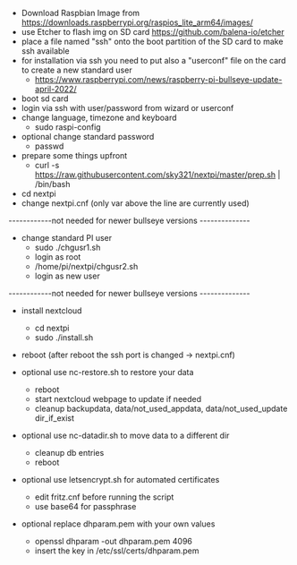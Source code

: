 - Download Raspbian Image from https://downloads.raspberrypi.org/raspios_lite_arm64/images/
- use Etcher to flash img on SD card https://github.com/balena-io/etcher
- place a file named "ssh" onto the boot partition of the SD card to make ssh available
- for installation via ssh you need to put also a "userconf" file on the card to create a new standard user
	- https://www.raspberrypi.com/news/raspberry-pi-bullseye-update-april-2022/
- boot sd card
- login via ssh with user/password from wizard or userconf
- change language, timezone and keyboard
	- sudo raspi-config
- optional change standard password
	- passwd
- prepare some things upfront
	- curl -s https://raw.githubusercontent.com/sky321/nextpi/master/prep.sh | /bin/bash
- cd nextpi
- change nextpi.cnf (only var above the line are currently used)

------------not needed for newer bullseye versions --------------

- change standard PI user
	- sudo ./chgusr1.sh
	- login as root
	- /home/pi/nextpi/chgusr2.sh
	- login as new user
	
------------not needed for newer bullseye versions --------------
	
- install nextcloud
	- cd nextpi	
	- sudo ./install.sh
- reboot (after reboot the ssh port is changed -> nextpi.cnf)

- optional use nc-restore.sh to restore your data
	- reboot
	- start nextcloud webpage to update if needed
	- cleanup backupdata, data/not_used_appdata, data/not_used_update dir_if_exist
- optional use nc-datadir.sh to move data to a different dir
	- cleanup db entries
	- reboot
- optional use letsencrypt.sh for automated certificates
	- edit fritz.cnf before running the script
	- use base64 for passphrase
- optional replace dhparam.pem with your own values
	- openssl dhparam -out dhparam.pem 4096
	- insert the key in /etc/ssl/certs/dhparam.pem

